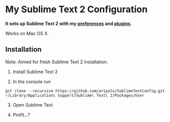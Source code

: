 # My Sublime Text 2 Configuration

**It sets up Sublime Text 2 with my [preferences](Preferences.sublime-settings) and [plugins](Package%20Control.sublime-settings).**

Works on Mac OS X.

## Installation

Note: Aimed for fresh Sublime Text 2 installation.

1. Install Sublime Text 2

2. In the console run 
  ```
  git clone --recursive https://github.com/aripalo/SublimeTextConfig.git ~/Library/Application\ Support/Sublime\ Text\ 2/Packages/User
  ```

3. Open Sublime Text

4. Profit...?